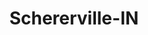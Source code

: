 ---
title: Schererville-IN
slug: schererville-in
f_state:
- cms/state/indiana.md
f_locations:
- cms/payday-loan/check-into-cash-11844.md
- cms/payday-loan/check-into-cash-11845.md
- cms/payday-loan/check-into-cash-11902.md
- cms/payday-loan/check-into-cash-indiana-llc-13148.md
- cms/payday-loan/mr-payday-22159.md
- cms/payday-loan/mr-payday-22161.md
updated-on: '2024-05-30T13:41:28.615Z'
created-on: '2024-05-30T13:41:28.615Z'
published-on: '2024-05-30T13:54:32.469Z'
f_city: Schererville
layout: '[city].html'
tags: city
---